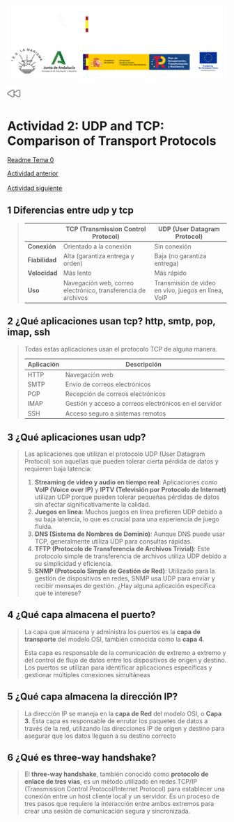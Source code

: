 ![](/.resGen/_bannerD.png#gh-dark-mode-only)
![](/.resGen/_bannerL.png#gh-light-mode-only)

<a href="/Tema0/readme.md"><img src="/.resGen/_back.svg" width="30"></a>

# Actividad 2: UDP and TCP: Comparison of Transport Protocols

[Readme Tema 0](/Tema0/readme.md)

[Actividad anterior](0.1.md)
&emsp;&emsp;&emsp;&emsp;&emsp;&emsp;&emsp;&emsp;&emsp;&emsp;&emsp;&emsp;&emsp;&emsp;&emsp;&emsp;&emsp;&emsp;&emsp;&emsp;&emsp;&emsp;&emsp;&emsp;&emsp;&emsp;&emsp;&emsp;&emsp;&emsp;&emsp;&emsp;&emsp;
[Actividad siguiente](0.3.md)

## 1 Diferencias entre udp y tcp

>
> |    | TCP (Transmission Control Protocol) | UDP (User Datagram Protocol) |
> |------------------|-------------------------------------|------------------------------|
> | **Conexión**     | Orientado a la conexión             | Sin conexión                 |
> | **Fiabilidad**   | Alta (garantiza entrega y orden)    | Baja (no garantiza entrega)  |
> | **Velocidad**    | Más lento                           | Más rápido                   |
> | **Uso**          | Navegación web, correo electrónico, transferencia de archivos | Transmisión de video en vivo, juegos en línea, VoIP |
>

## 2 ¿Qué aplicaciones usan tcp?  http, smtp, pop, imap, ssh

>
> Todas estas aplicaciones usan el protocolo TCP de alguna manera.
>
> | Aplicación | Descripción |
> |------------|-------------|
> | HTTP       | Navegación web |
> | SMTP       | Envío de correos electrónicos |
> | POP        | Recepción de correos electrónicos |
> | IMAP       | Gestión y acceso a correos electrónicos en el servidor |
> | SSH        | Acceso seguro a sistemas remotos |
>

## 3 ¿Qué aplicaciones usan udp?

>
> Las aplicaciones que utilizan el protocolo UDP (User Datagram Protocol) son aquellas que pueden tolerar cierta pérdida de datos y requieren baja latencia:
>
> 1. **Streaming de video y audio en tiempo real**: Aplicaciones como **VoIP (Voice over IP)** y **IPTV (Televisión por Protocolo de Internet)** utilizan UDP porque pueden tolerar pequeñas pérdidas de datos sin afectar significativamente la calidad.
> 2. **Juegos en línea**: Muchos juegos en línea prefieren UDP debido a su baja latencia, lo que es crucial para una experiencia de juego fluida.
> 3. **DNS (Sistema de Nombres de Dominio)**: Aunque DNS puede usar TCP, generalmente utiliza UDP para consultas rápidas.
> 4. **TFTP (Protocolo de Transferencia de Archivos Trivial)**: Este protocolo simple de transferencia de archivos utiliza UDP debido a su simplicidad y eficiencia.
> 5. **SNMP (Protocolo Simple de Gestión de Red)**: Utilizado para la gestión de dispositivos en redes, SNMP usa UDP para enviar y recibir mensajes de gestión.
> ¿Hay alguna aplicación específica que te interese?
>

## 4 ¿Qué capa almacena el puerto?

> La capa que almacena y administra los puertos es la **capa de transporte** del modelo OSI, también conocida como la **capa 4**.
>
> Esta capa es responsable de la comunicación de extremo a extremo y del control de flujo de datos entre los dispositivos de origen y destino. Los puertos se utilizan para identificar aplicaciones específicas y gestionar múltiples conexiones simultáneas

## 5 ¿Qué capa almacena la dirección IP?

> La dirección IP se maneja en la **capa de Red**  del modelo OSI, o **Capa 3**.
> Esta capa es responsable de enrutar los paquetes de datos a través de la red, utilizando las direcciones IP de origen y destino para asegurar que los datos lleguen a su destino correcto

## 6 ¿Qué es three-way handshake?

> El **three-way handshake**, también conocido como **protocolo de enlace de tres vías**, es un método utilizado en redes TCP/IP (Transmission Control Protocol/Internet Protocol) para establecer una conexión entre un host cliente local y un servidor.
> Es un proceso de tres pasos que requiere la interacción entre ambos extremos para crear una sesión de comunicación segura y sincronizada.
>